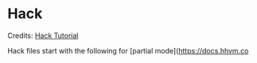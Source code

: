 # Hack

Credits: [Hack Tutorial](http://hacklang.org/tutorial.html)

Hack files start with the following for [partial mode](https://docs.hhvm.co